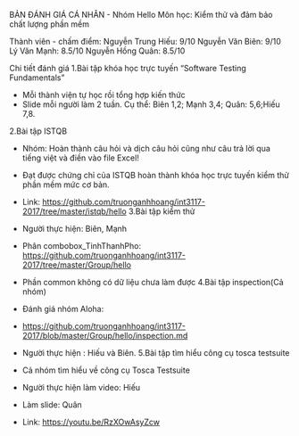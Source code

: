 BẢN ĐÁNH GIÁ CÁ NHÂN - Nhóm Hello
Môn học: Kiểm thử và đảm bảo chất lượng phần mềm

Thành viên - chấm điểm:
	Nguyễn Trung Hiếu: 9/10
	Nguyễn Văn Biên: 9/10
	Lý Văn Mạnh: 8.5/10
	Nguyễn Hồng Quân: 8.5/10

Chi tiết đánh giá
1.Bài tập khóa học trực tuyến “Software Testing Fundamentals”
-	Mỗi thành viện tự học rồi tổng hợp kiến thức
-	Slide mỗi người làm 2 tuần. Cụ thể: Biên 1,2; Mạnh 3,4; Quân: 5,6;Hiếu 7,8.


2.Bài tập ISTQB
-	Nhóm: Hoàn thành câu hỏi và dịch câu hỏi cũng như câu trả lời qua tiếng việt và điền vào file Excel!
-	Đạt được chứng chỉ của ISTQB hoàn thành khóa học trực tuyến kiểm thử phần mềm mức cơ bản.
-	Link: https://github.com/truonganhhoang/int3117-2017/tree/master/istqb/hello
3.Bài tập kiểm thử
-	Người thực hiện: Biên, Mạnh
-	Phân combobox_TinhThanhPho:
	https://github.com/truonganhhoang/int3117-2017/tree/master/Group/hello
-	Phần common không có dữ liệu chưa làm được
4.Bài tập inspection(Cả nhóm)

-	Đánh giá nhóm Aloha:
-	https://github.com/truonganhhoang/int3117-2017/blob/master/Group/hello/inspection.md
-	Người thực hiện : Hiếu và Biên.
5.Bài tập tìm hiểu công cụ tosca testsuite
-	Cả nhóm tìm hiểu về công cụ Tosca Testsuite
-	Người thực hiện làm video: Hiếu
-	Làm slide: Quân	
-	Link: https://youtu.be/RzXOwAsyZcw


